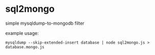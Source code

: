 sql2mongo
=========

simple mysqldump-to-mongodb filter

example usage:
```
mysqldump --skip-extended-insert database | node sql2mongo.js > database.mongo.js
```
